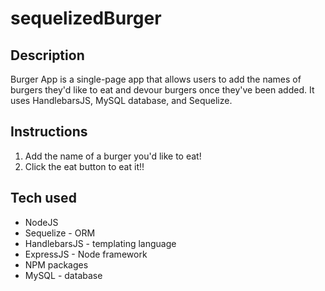 # sequelizedBurger

## Description

Burger App is a single-page app that allows users to add the names of burgers they'd like to eat and devour burgers once they've been added. It uses HandlebarsJS, MySQL database, and Sequelize.

## Instructions

1. Add the name of a burger you'd like to eat!
2. Click the eat button to eat it!!

## Tech used

* NodeJS
* Sequelize - ORM
* HandlebarsJS - templating language
* ExpressJS - Node framework
* NPM packages
* MySQL - database